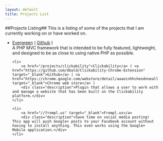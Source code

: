 ```yaml
---
layout: default
title: Projects List
---
```

##Projects Listing##
This is a listing of some of the projects that I am currently working on or have worked on.

<ul class="project-list">
	<li>
		<a href="https://github.com/naturalcodeproject/Evergreen" target="_blank">Evergreen</a> ( <a href="https://github.com/naturalcodeproject/Evergreen" target="_blank">Github</a> )
		<div class="description">A PHP MVC framework that is intended to be fully featured, lightweight, and designed to be as close to using native PHP as possible.</div>
	</li>

	<li>
		<a href="/projects/clickability">Clickability</a> ( <a href="https://github.com/dbald/Clickability-Chrome-Extension" target="_blank">Github</a> | <a href="https://chrome.google.com/webstore/detail/aaaeinhhchendnnealllcnknkfdgdbmb" target="_blank">Chrome web store</a> )
		<div class="description">Plugin that allows a user to work with and manage a website that has been built on the Clickability platform.</div>
	</li>

	<li>
		<a href="//frompl.us" target="_blank">Frompl.us</a>
		<div class="description">Save time on social media posting! This app will push Google+ posts to your Facebook account without having to install anything. This even works using the Google+ Mobile application.</div>
	</li>
</ul>